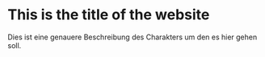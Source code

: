 # This is the title of the website
Dies ist eine genauere Beschreibung des Charakters um den es hier gehen soll.
